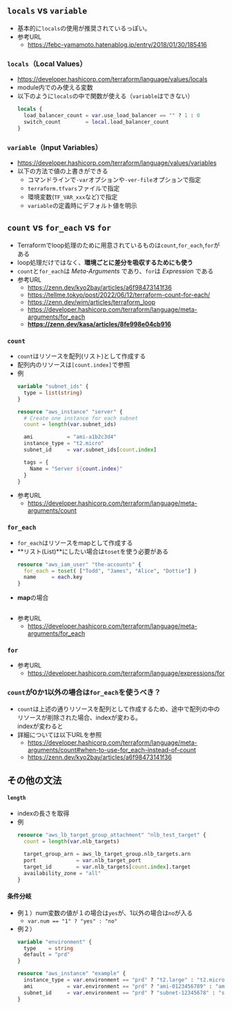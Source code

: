 ## `locals` vs `variable`
- 基本的に`locals`の使用が推奨されているっぽい。
- 参考URL
  - https://febc-yamamoto.hatenablog.jp/entry/2018/01/30/185416
### `locals`（Local Values）
- https://developer.hashicorp.com/terraform/language/values/locals
- module内でのみ使える変数
- 以下のように`locals`の中で関数が使える（`variable`はできない）  
  ~~~tf
  locals {
    load_balancer_count = var.use_load_balancer == "" ? 1 : 0
    switch_count        = local.load_balancer_count
  }
  ~~~
### `variable`（Input Variables）
- https://developer.hashicorp.com/terraform/language/values/variables
- 以下の方法で値の上書きができる
  - コマンドラインで`-var`オプションや`-ver-file`オプションで指定
  - `terraform.tfvars`ファイルで指定
  - 環境変数(`TF_VAR_xxx`など)で指定
  - `variable`の定義時にデフォルト値を明示

## `count` vs `for_each` vs `for`
- Terraformでloop処理のために用意されているものは`count`,`for_each`,`for`がある
- loop処理だけではなく、**環境ごとに差分を吸収するためにも使う**
- `count`と`for_each`は *Meta-Arguments* であり、`for`は *Expression* である
- 参考URL
  - https://zenn.dev/kyo2bay/articles/a6f98473141f36
  - https://tellme.tokyo/post/2022/06/12/terraform-count-for-each/
  - https://zenn.dev/wim/articles/terraform_loop
  - https://developer.hashicorp.com/terraform/language/meta-arguments/for_each
  - **https://zenn.dev/kasa/articles/8fe998e04cb916**

### `count`
- `count`はリソースを配列(リスト)として作成する
- 配列内のリソースは`[count.index]`で参照
- 例
  ~~~tf
  variable "subnet_ids" {
    type = list(string)
  }

  resource "aws_instance" "server" {
    # Create one instance for each subnet
    count = length(var.subnet_ids)

    ami           = "ami-a1b2c3d4"
    instance_type = "t2.micro"
    subnet_id     = var.subnet_ids[count.index]

    tags = {
      Name = "Server ${count.index}"
    }
  }
  ~~~
- 参考URL
  - https://developer.hashicorp.com/terraform/language/meta-arguments/count

### `for_each`
- `for_each`はリソースをmapとして作成する
- **リスト(List)**にしたい場合は`toset`を使う必要がある
  ~~~tf
  resource "aws_iam_user" "the-accounts" {
    for_each = toset( ["Todd", "James", "Alice", "Dottie"] )
    name     = each.key
  }
  ~~~
- **map**の場合
  ~~~tf

  ~~~
- 参考URL
  - https://developer.hashicorp.com/terraform/language/meta-arguments/for_each

### `for`
- 参考URL
  - https://developer.hashicorp.com/terraform/language/expressions/for

### `count`が0か1以外の場合は`for_each`を使うべき？
- `count`は上述の通りリソースを配列として作成するため、途中で配列の中のリソースが削除された場合、indexが変わる。  
  indexが変わると
- 詳細については以下URLを参照
  - https://developer.hashicorp.com/terraform/language/meta-arguments/count#when-to-use-for_each-instead-of-count
  - https://zenn.dev/kyo2bay/articles/a6f98473141f36

## その他の文法
#### `length`
- indexの長さを取得
- 例
  ```tf
  resource "aws_lb_target_group_attachment" "nlb_test_target" {
    count = length(var.nlb_targets)

    target_group_arn = aws_lb_target_group.nlb_targets.arn
    port             = var.nlb_target_port
    target_id        = var.nlb_targets[count.index].target
    availability_zone = "all"
  }
  ```

#### 条件分岐
- 例１）num変数の値が１の場合は`yes`が、1以外の場合は`no`が入る
  - `var.num == "1" ? "yes" : "no"`
- 例２）  
  ~~~tf
  variable "environment" {
    type    = string
    default = "prd"
  }

  resource "aws_instance" "example" {
    instance_type = var.environment == "prd" ? "t2.large" : "t2.micro"
    ami           = var.environment == "prd" ? "ami-0123456789" : "ami-9876543210"
    subnet_id     = var.environment == "prd" ? "subnet-12345678" : "subnet-87654321"
  }
  ~~~